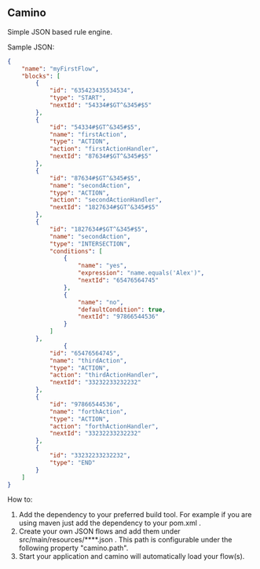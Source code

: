 ## Camino

Simple JSON based rule engine.

Sample JSON:
```json
{
	"name": "myFirstFlow",
	"blocks": [
		{
			"id": "635423435534534",
			"type": "START",
			"nextId": "54334#$GT^&345#$5"
		},
		{
			"id": "54334#$GT^&345#$5",
			"name": "firstAction",
			"type": "ACTION",
			"action": "firstActionHandler",
			"nextId": "87634#$GT^&345#$5"
		},
		{
			"id": "87634#$GT^&345#$5",
			"name": "secondAction",
			"type": "ACTION",
			"action": "secondActionHandler",
			"nextId": "1827634#$GT^&345#$5"
		},
		{
			"id": "1827634#$GT^&345#$5",
			"name": "secondAction",
			"type": "INTERSECTION",
			"conditions": [
				{
					"name": "yes",
					"expression": "name.equals('Alex')",
					"nextId": "65476564745"
				},
				{
					"name": "no",
					"defaultCondition": true,
					"nextId": "97866544536"
				}
			]
		},
				{
			"id": "65476564745",
			"name": "thirdAction",
			"type": "ACTION",
			"action": "thirdActionHandler",
			"nextId": "33232233232232"
		},
		{
			"id": "97866544536",
			"name": "forthAction",
			"type": "ACTION",
			"action": "forthActionHandler",
			"nextId": "33232233232232"
		},
		{
			"id": "33232233232232",
			"type": "END"
		}
	]
}
```

How to:
1. Add the dependency to your preferred build tool.
   For example if you are using maven just add the dependency to your pom.xml .
2. Create your own JSON flows and add them under src/main/resources/****.json .
   This path is configurable under the following property "camino.path".
3. Start your application and camino will automatically load your flow(s).

